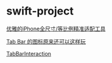 # swift-project

[优雅的iPhone全尺寸/等比例精准适配工具](https://github.com/lixiang1994/AutoInch)

[Tab Bar 的图标原来还可以这样玩](https://juejin.im/post/5c9fa72d6fb9a05e6835c8a6)

[TabBarInteraction](https://github.com/potato04/TabBarInteraction)
